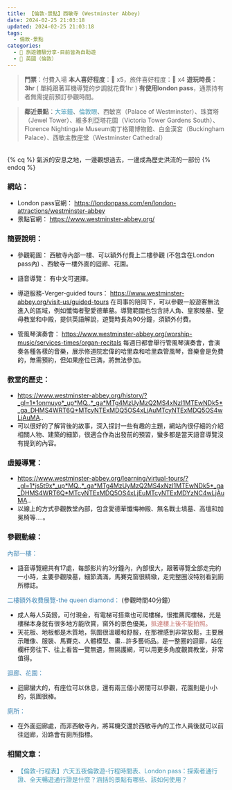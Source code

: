```yaml
---
title: 【倫敦-景點】西敏寺 (Westminster Abbey)
date: 2024-02-25 21:03:18
updated: 2024-02-25 21:03:18
tags:
  - 倫敦-景點
categories: 
  - 🌴 旅遊體驗分享-目前皆為自助遊
  - 🥥 英國（倫敦） 
---
```

>**門票**：付費入場
>**本人喜好程度**：🌝 x5，旅伴喜好程度：🌝 x4
>**遊玩時長：3hr** ( 單純跟著耳機導覽的步調就花費1hr )
>**有使用london pass**，通票持有者無需提前預訂參觀時間。
<!-- more -->
>**鄰近景點**：<font color=#4599B6>大笨鐘</font>、<font color=#4599B6>倫敦眼</font>、西敏宮（Palace of Westminster）、珠寶塔（Jewel Tower）、維多利亞塔花園（Victoria Tower Gardens South）、Florence Nightingale Museum南丁格爾博物館、白金漢宮（Buckingham Palace）、西敏主教座堂（Westminster Cathedral）

<br>
{% cq %} 氣派的安息之地，一邊觀想過去，一邊成為歷史洪流的一部份 {% endcq %}
<br>

### 網站：
 + London pass官網：
https://londonpass.com/en/london-attractions/westminster-abbey
 + 景點官網：
https://www.westminster-abbey.org/


### 簡要說明：
+ 參觀範圍：
西敏寺內部一樓、可以額外付費上二樓參觀 (不包含在London pass內) 、西敏寺一樓外面的迴廊、花園。
+ 語音導覽：
有中文可選擇。
+ 導遊服務-Verger-guided tours：
https://www.westminster-abbey.org/visit-us/guided-tours
在司事的陪同下，可以參觀一般遊客無法進入的區域，例如懺悔者聖愛德華墓。導覽範圍也包含詩人角、皇家陵墓、聖母教堂和中殿，提供英語解說，遊覽時長為90分鐘，須額外付費。

+ 管風琴演奏會：
https://www.westminster-abbey.org/worship-music/services-times/organ-recitals
每週日都會舉行管風琴演奏會，會演奏各種各樣的音樂，展示修道院宏偉的哈里森和哈里森管風琴，音樂會是免費的，無需預約，但如果座位已滿，將無法參加。

 
### 教堂的歷史：
 + https://www.westminster-abbey.org/history/?_gl=1*1onmuyo*_up*MQ..*_ga*MTg4MzUyMzQ2MS4xNzI1MTEwNDk5*_ga_DHMS4WRT6Q*MTcyNTExMDQ5OS4xLjAuMTcyNTExMDQ5OS4wLjAuMA..
 + 可以很好的了解背後的故事，深入探討一些有趣的主題，網站內很仔細的介紹相關人物、建築的細節，很適合作為出發前的預習，蠻多都是當天語音導覽沒有提到的內容。

### 虛擬導覽：
 + https://www.westminster-abbey.org/learning/virtual-tours/?_gl=1*js5t9x*_up*MQ..*_ga*MTg4MzUyMzQ2MS4xNzI1MTEwNDk5*_ga_DHMS4WRT6Q*MTcyNTExMDQ5OS4xLjEuMTcyNTExMDYzNC4wLjAuMA..
 + 以線上的方式參觀教堂內部，包含愛德華懺悔神殿、無名戰士墳墓、高壇和加冕椅等....。

### 參觀動線：
<font color=#4287B5>內部一樓：</font>
 + 語音導覽總共有17處，每部影片約3分鐘內，內部很大，跟著導覽全部走完約一小時，主要參觀陵墓，細節滿滿，馬賽克窗很精緻，走完整圈沒特別看到廁所標誌。

<font color=#4287B5>二樓額外收費展覽-the queen diamond：</font> (參觀時間40分鐘）
 + 成人每人5英鎊，可付現金，有電梯可搭乘也可爬樓梯，很推薦爬樓梯，光是樓梯本身就有很多地方能欣賞，窗外的景色優美，<font color=#c36d67>抵達樓上後不能拍照。</font>
 + 天花板、地板都是木質地，氛圍很溫暖和舒服，在那裡感到非常放鬆，主要展示雕像、服裝、馬賽克、人體模型、畫…許多藝術品。是一整圈的迴廊，站在欄杆旁往下、往上看皆一覽無遺，無隔護網，可以用更多角度觀賞教堂，非常值得。

<font color=#4287B5>迴廊、花園：</font>
 + 迴廊蠻大的，有座位可以休息，還有兩三個小房間可以參觀，花園則是小小的，氛圍很棒。

<font color=#4287B5>廁所：</font>
 + 在外面迴廊處，而非西敏寺內，將耳機交還於西敏寺內的工作人員後就可以前往迴廊，沿路會有廁所指標。


### 相關文章：
+ <font color=#4599B6>【倫敦-行程表】六天五夜倫敦遊-行程時間表、London pass：探索者通行證、全天暢遊通行證是什麼？涵括的景點有哪些、該如何使用？</font> 